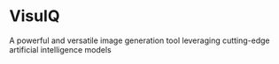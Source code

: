 # VisuIQ 
A powerful and versatile image generation tool leveraging cutting-edge artificial intelligence models

